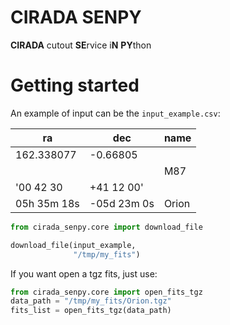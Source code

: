 # CIRADA SENPY
**CIRADA** cutout **SE**rvice i**N** **PY**thon

# Getting started

An example of input can be the `input_example.csv`:

| ra          | dec         | name  |
|-------------|-------------|-------|
| 162.338077  | -0.66805    |       |
|             |             | M87   |
| '00 42 30   | +41 12 00'  |       |
| 05h 35m 18s | -05d 23m 0s | Orion |



```python
from cirada_senpy.core import download_file

download_file(input_example,
              "/tmp/my_fits")
```

If you want open a tgz fits, just use:

```python
from cirada_senpy.core import open_fits_tgz
data_path = "/tmp/my_fits/Orion.tgz"
fits_list = open_fits_tgz(data_path)
```
